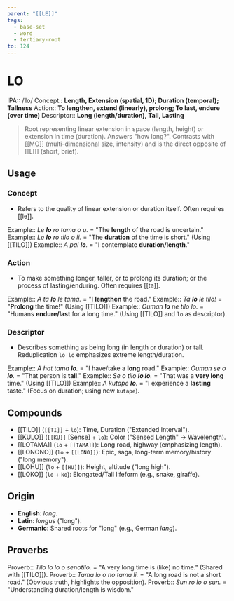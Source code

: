 ```yaml
---
parent: "[[LE]]"
tags:
  - base-set
  - word
  - tertiary-root
to: 124
---
```

# LO

IPA::				/ˈlo/
Concept::		**Length, Extension (spatial, 1D); Duration (temporal); Tallness**
Action::		**To lengthen, extend (linearly), prolong; To last, endure (over time)**
Descriptor::	**Long (length/duration), Tall, Lasting**

> Root representing linear extension in space (length, height) or extension in time (duration). Answers "how long?". Contrasts with [[MO]] (multi-dimensional size, intensity) and is the direct opposite of [[LI]] (short, brief).

## Usage

### Concept
*   Refers to the quality of linear extension or duration itself. Often requires [[le]].

Example::   *Le **lo** ro tama o u.* = "The **length** of the road is uncertain."
Example::   *Le **lo** ro tilo o li.* = "The **duration** of the time is short." (Using [[TILO]])
Example::   *A pai **lo**.* = "I contemplate **duration/length**."

### Action
*   To make something longer, taller, or to prolong its duration; or the process of lasting/enduring. Often requires [[ta]].

Example::   *A ta **lo** le tama.* = "I **lengthen** the road."
Example::   *Ta **lo** le tilo!* = "**Prolong** the time!" (Using [[TILO]])
Example::   *Ouman **lo** ne tilo lo.* = "Humans **endure/last** for a long time." (Using [[TILO]] and `lo` as descriptor).

### Descriptor
*   Describes something as being long (in length or duration) or tall. Reduplication `lo lo` emphasizes extreme length/duration.

Example::   *A hat tama **lo**.* = "I have/take a **long** road."
Example::   *Ouman se o **lo**.* = "That person is **tall**."
Example::   *Se o tilo **lo lo**.* = "That was a **very long** time." (Using [[TILO]])
Example::   *A kutape **lo**.* = "I experience a **lasting** taste." (Focus on duration; using new `kutape`).

## Compounds

*   [[TILO]] (`[[TI]]` + `lo`): Time, Duration ("Extended Interval").
*   [[KULO]] (`[[KU]]` [Sense] + `lo`): Color ("Sensed Length" -> Wavelength).
*   [[LOTAMA]] (`lo` + `[[TAMA]]`): Long road, highway (emphasizing length).
*   [[LONONO]] (`lo` + `[[LONO]]`): Epic, saga, long-term memory/history ("long memory").
*   [[LOHU]] (`lo` + `[[HU]]`): Height, altitude ("long high").
*   [[LOKO]] (`lo` + `ko`): Elongated/Tall lifeform (e.g., snake, giraffe).

## Origin

*   **English**: _long_.
*   **Latin**: _longus_ ("long").
*   **Germanic**: Shared roots for "long" (e.g., German _lang_).

## Proverbs

Proverb:: *Tilo lo lo o senotilo.* = "A very long time is (like) no time." (Shared with [[TILO]]).
Proverb:: *Tama lo o no tama li.* = "A long road is not a short road." (Obvious truth, highlights the opposition).
Proverb:: *Sun ro lo o sun.* = "Understanding duration/length is wisdom."

